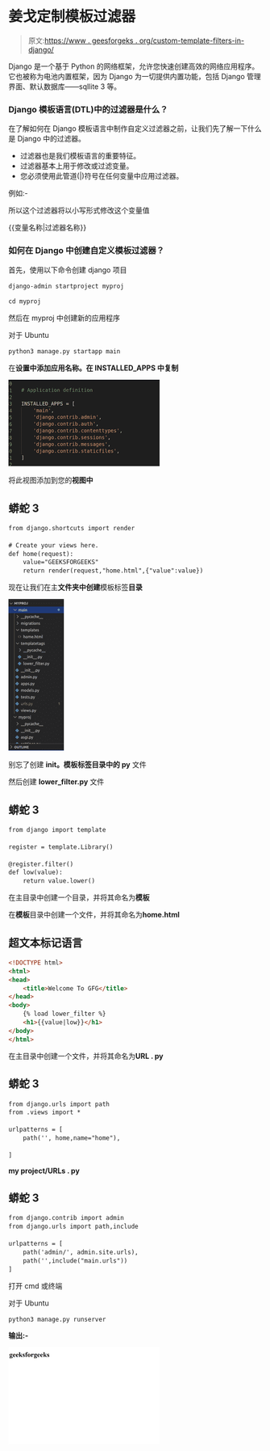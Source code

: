 # 姜戈定制模板过滤器

> 原文:[https://www . geesforgeks . org/custom-template-filters-in-django/](https://www.geeksforgeeks.org/custom-template-filters-in-django/)

Django 是一个基于 Python 的网络框架，允许您快速创建高效的网络应用程序。它也被称为电池内置框架，因为 Django 为一切提供内置功能，包括 Django 管理界面、默认数据库——sqllite 3 等。

### Django 模板语言(DTL)中的过滤器是什么？

在了解如何在 Django 模板语言中制作自定义过滤器之前，让我们先了解一下什么是 Django 中的过滤器。

*   过滤器也是我们模板语言的重要特征。
*   过滤器基本上用于修改或过滤变量。
*   您必须使用此管道(|)符号在任何变量中应用过滤器。

例如:-

所以这个过滤器将以小写形式修改这个变量值

{{变量名称|过滤器名称}}

### 如何在 Django 中创建自定义模板过滤器？

首先，使用以下命令创建 django 项目

```html
django-admin startproject myproj
```

```html
cd myproj
```

然后在 myproj 中创建新的应用程序

对于 Ubuntu

```html
python3 manage.py startapp main
```

在**设置中添加应用名称。在 INSTALLED_APPS 中复制**

![](img/87cdf455b288de2508781e2409acedb4.png)

将此视图添加到您的**视图中**

## 蟒蛇 3

```html
from django.shortcuts import render

# Create your views here.
def home(request):
    value="GEEKSFORGEEKS"
    return render(request,"home.html",{"value":value})
```

现在让我们在主**文件夹中创建**模板标签**目录**

![](img/50e8285138f57523403d25f93bd4c65a.png)

别忘了创建 **__init__。模板标签目录中的 py** 文件

然后创建 **lower_filter.py** 文件

## 蟒蛇 3

```html
from django import template

register = template.Library()

@register.filter()
def low(value):
    return value.lower()
```

在主目录中创建一个目录，并将其命名为**模板**

在**模板**目录中创建一个文件，并将其命名为**home.html**

## 超文本标记语言

```html
<!DOCTYPE html>
<html>
<head>
    <title>Welcome To GFG</title>
</head>
<body>
    {% load lower_filter %}
    <h1>{{value|low}}</h1>
</body>
</html>
```

在主目录中创建一个文件，并将其命名为**URL . py**

## 蟒蛇 3

```html
from django.urls import path
from .views import *

urlpatterns = [
    path('', home,name="home"),

]
```

**my project/URLs . py**

## 蟒蛇 3

```html
from django.contrib import admin
from django.urls import path,include

urlpatterns = [
    path('admin/', admin.site.urls),
    path('',include("main.urls"))
]
```

打开 cmd 或终端

对于 Ubuntu

```html
python3 manage.py runserver
```

**输出:-**

![](img/6fd7794cd0cf30a09023d27e735f655e.png)